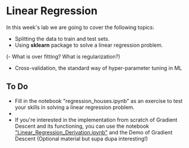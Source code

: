 # Linear Regression

In this week's lab we are going to cover the following topics:
- Splitting the data to train and test sets.
- Using __sklearn__ package to solve a linear regression problem.

(- What is over fitting? What is regularization?)
- Cross-validation, the standard way of hyper-parameter tuning in ML

## To Do

- Fill in the notebook "regression_houses.ipynb" as an exercise to test your skills in solving a linear regression problem.
- 
- If you're interested in the implementation from scratch of Gradient Descent and its functioning, you can use the notebook ["Linear_Regression_Derivation.ipynb"](https://colab.research.google.com/github/michalis0/DataMining_and_MachineLearning/blob/master/week5/Linear_Regression_Derivation.ipynb) and the Demo of Gradient Descent (Optional material but supa dupa interesting!)
